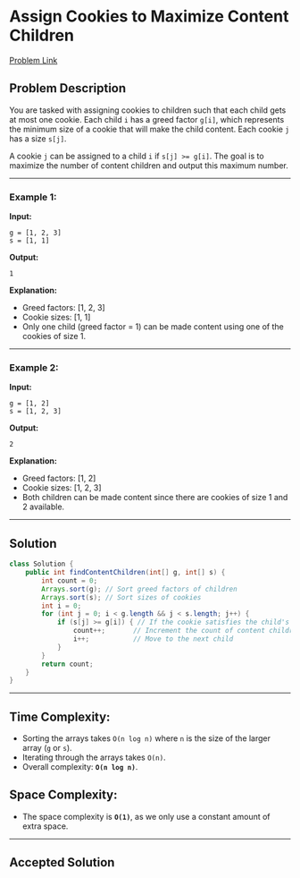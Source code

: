 # Assign Cookies to Maximize Content Children
[Problem Link](https://leetcode.com/problems/assign-cookies/)

## Problem Description

You are tasked with assigning cookies to children such that each child gets at most one cookie. Each child `i` has a greed factor `g[i]`, which represents the minimum size of a cookie that will make the child content. Each cookie `j` has a size `s[j]`.

A cookie `j` can be assigned to a child `i` if `s[j] >= g[i]`. The goal is to maximize the number of content children and output this maximum number.

---

### Example 1:
**Input:**
```text
g = [1, 2, 3]
s = [1, 1]
```

**Output:**
```text
1
```

**Explanation:**
- Greed factors: [1, 2, 3]
- Cookie sizes: [1, 1]
- Only one child (greed factor = 1) can be made content using one of the cookies of size 1.

---

### Example 2:
**Input:**
```text
g = [1, 2]
s = [1, 2, 3]
```

**Output:**
```text
2
```

**Explanation:**
- Greed factors: [1, 2]
- Cookie sizes: [1, 2, 3]
- Both children can be made content since there are cookies of size 1 and 2 available.

---

## Solution

```java
class Solution {
    public int findContentChildren(int[] g, int[] s) {
        int count = 0;
        Arrays.sort(g); // Sort greed factors of children
        Arrays.sort(s); // Sort sizes of cookies
        int i = 0;
        for (int j = 0; i < g.length && j < s.length; j++) {
            if (s[j] >= g[i]) { // If the cookie satisfies the child's greed factor
                count++;       // Increment the count of content children
                i++;           // Move to the next child
            }
        }
        return count;
    }
}
```
---

## Time Complexity:
- Sorting the arrays takes `O(n log n)` where `n` is the size of the larger array (`g` or `s`).
- Iterating through the arrays takes `O(n)`.
- Overall complexity: **`O(n log n)`**.

## Space Complexity:
- The space complexity is **`O(1)`**, as we only use a constant amount of extra space.

---

## Accepted Solution